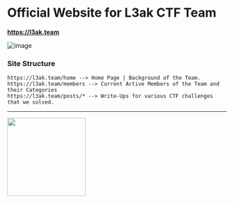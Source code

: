 # Official Website for L3ak CTF Team

**https://l3ak.team**

![image](https://github.com/moabid42/l3ak.team/assets/32551454/30bc8175-c9c4-43be-bf78-56b161794550)


### Site Structure

```
https://l3ak.team/home --> Home Page | Background of the Team.
https://l3ak.team/members --> Current Active Members of the Team and their Categories
https://l3ak.team/posts/* --> Write-Ups for various CTF challenges that we solved.
```

---

<div align="left">
  <img height="180" width="180" src="https://user-images.githubusercontent.com/102762345/233223040-cf6e5124-72fc-432c-92f4-cf9d3bb96d7f.png"> 
</div>


